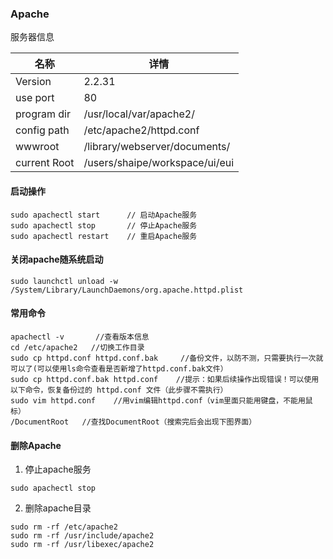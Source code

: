 ### Apache

服务器信息

名称  | 详情
-- | --
Version |2.2.31 
use port| 80
program dir| /usr/local/var/apache2/
config path| /etc/apache2/httpd.conf
wwwroot|     /library/webserver/documents/
current Root | /users/shaipe/workspace/ui/eui

#### 启动操作

```
sudo apachectl start      // 启动Apache服务
sudo apachectl stop       // 停止Apache服务
sudo apachectl restart    // 重启Apache服务
```
#### 关闭apache随系统启动

```
sudo launchctl unload -w /System/Library/LaunchDaemons/org.apache.httpd.plist
```

#### 常用命令

```
apachectl -v       //查看版本信息
cd /etc/apache2   //切换工作目录
sudo cp httpd.conf httpd.conf.bak     //备份文件，以防不测，只需要执行一次就可以了(可以使用ls命令查看是否新增了httpd.conf.bak文件）
sudo cp httpd.conf.bak httpd.conf    //提示：如果后续操作出现错误！可以使用以下命令，恢复备份过的 httpd.conf 文件（此步骤不需执行）
sudo vim httpd.conf    //用vim编辑httpd.conf（vim里面只能用键盘，不能用鼠标）
/DocumentRoot   //查找DocumentRoot（搜索完后会出现下图界面）
```

#### 删除Apache
1. 停止apache服务

```
sudo apachectl stop
```

2. 删除apache目录

```
sudo rm -rf /etc/apache2
sudo rm -rf /usr/include/apache2
sudo rm -rf /usr/libexec/apache2
```
